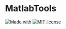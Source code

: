 # MatlabTools

[![Made with](https://img.shields.io/badge/Language-matlab-orange.svg)](https://www.mathworks.com/products/matlab.html) 
[![MIT license](https://img.shields.io/badge/License-MIT-blue.svg)](https://en.wikipedia.org/wiki/MIT_License) 

